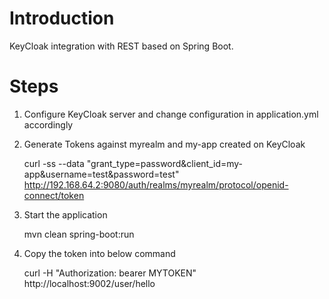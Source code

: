 # Introduction

KeyCloak integration with REST based on Spring Boot.

# Steps

1. Configure KeyCloak server and change configuration in application.yml accordingly
2. Generate Tokens against myrealm and my-app created on KeyCloak

    curl -ss --data "grant_type=password&client_id=my-app&username=test&password=test" http://192.168.64.2:9080/auth/realms/myrealm/protocol/openid-connect/token

3. Start the application

    mvn clean spring-boot:run

4. Copy the token into below command

    curl -H "Authorization: bearer MYTOKEN" http://localhost:9002/user/hello
